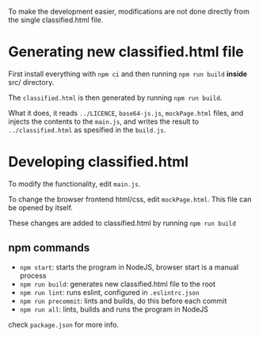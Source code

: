 To make the development easier, modifications are not done directly from the single classified.html file.

# Generating new classified.html file

First install everything with `npm ci` and then running `npm run build` **inside** src/ directory.

The `classified.html` is then generated by running `npm run build`.

What it does, it reads `../LICENCE`, `base64-js.js`, `mockPage.html` files, and injects the contents to the `main.js`, and writes the result to `../classified.html` as spesified in the `build.js`.

# Developing classified.html

To modify the functionality, edit `main.js`.

To change the browser frontend html/css, edit `mockPage.html`. This file can be opened by itself.

These changes are added to classified.html by running `npm run build`

## npm commands

- `npm start`: starts the program in NodeJS, browser start is a manual process
- `npm run build`: generates new classified.html file to the root
- `npm run lint`: runs eslint, configured in `.eslintrc.json`
- `npm run precommit`: lints and builds, do this before each commit
- `npm run all`: lints, builds and runs the program in NodeJS

check `package.json` for more info.
